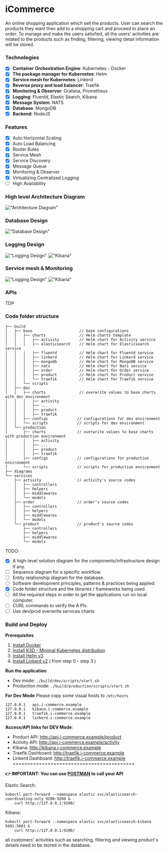 # iCommerce
An online shopping application which sell the products.
User can search the products they want then add to a shopping cart and proceed to place an order.
To manage and make the users satisfied, all the users' activities are related to the products such as finding, filtering, viewing detail information will be stored.

### Technologies
- [x] **Container Orchestration Engine**: Kubernetes - Docker
- [x] **The package manager for Kubernetes**: Helm
- [x] **Service mesh for Kubernetes**: Linkerd
- [x] **Reverse proxy and load balancer**: Traefik
- [x] **Monitoring & Observer**: Grafana, Prometheus
- [x] **Logging**: Fluentd, Elastic Search, Kibana
- [x] **Message System**: NATS
- [x] **Database**: MongoDB
- [x] **Backend**: NodeJS

### Features
- [x] Auto Horizontal Scaling
- [x] Auto Load Balancing
- [x] Router Rules
- [x] Service Mesh
- [x] Service Discovery
- [x] Message Queue
- [x] Monitoring & Observer
- [x] Virtualizing Centralized Logging
- [ ] High Availability

### High level Architecture Diagram

!["Architecture Diagram"](./diagrams/iCommerce-Services.png?inline=true)

### Database Design
!["Database Design"](./diagrams/mongodb-multitier.png)

### Logging Design
!["Logging Design"](./diagrams/fluentd-logs.png)
!["Kibana"](./diagrams/Discover-Elastic.png)

### Service mesh & Monitoring
!["Logging Design"](./diagrams/linkerd.png)
!["Kibana"](./diagrams/linkerd-Deployment-Grafana.png)


### APIs
TDP

### Code folder structure
```
├── build
│   ├── base                     // base configurations
│   │   ├── charts               // Helm charts template
│   │   │   ├── activity         // Helm chart for Activity service
│   │   │   ├── elasticsearch    // Helm chart for Elasticsearch service
│   │   │   ├── fluentd          // Helm chart for Fluentd service
│   │   │   ├── linkerd          // Helm chart for Linkerd service
│   │   │   ├── mongodb          // Helm chart for MongoDB service
│   │   │   ├── nats             // Helm chart for Nats service
│   │   │   ├── order            // Helm chart for Order service
│   │   │   ├── product          // Helm chart for Product service
│   │   │   └── traefik          // Helm chart for Traefik service
│   │   └── scripts
│   ├── dev
│   │   ├── charts               // overwrite values to base charts with dev environment
│   │   │   ├── activity
│   │   │   ├── ...
│   │   │   ├── product
│   │   │   ├── traefik
│   │   ├── configs             // configurations for dev environment
│   │   └── scripts             // scripts for dev environment
│   └── production              
│       ├── charts              // overwrite values to base charts with production environment
│       │   ├── activity
│       │   ├── ...
│       │   ├── product
│       │   ├── traefik
│       ├── configs             // configurations for production environment
│       └── scripts             // scripts for production environment
├── diagrams
└── services
    ├── activity                // activity's source codes
    │   ├── controllers
    │   ├── helpers
    │   ├── middlewares
    │   └── models
    ├── order                   // order's source codes
    │   ├── controllers
    │   ├── helpers
    │   ├── middlewares
    │   └── models
    └── product                 // product's source codes
        ├── controllers
        ├── helpers
        ├── middlewares
        └── models
```

TODO:
- [x] A high-level solution diagram for the components/infrastructure design if any.
- [ ] Sequence diagram for a specific workflow.
- [ ] Entity relationship diagram for the database.
- [ ] Software development principles, patterns & practices being applied
- [x] Code folder structure and the libraries / frameworks being used.
- [ ] All the required steps in order to get the applications run on local computer.
- [ ] CURL commands to verify the A PIs.
- [ ] Use dev/prod overwrite services charts

### Build and Deploy

**Prerequisites**
1. [Install Docker](https://www.docker.com/get-started)
2. [Install K3D - Minimal Kubernetes distribution ](https://k3d.io/#installation)
3. [Install Helm v3](https://helm.sh/docs/intro/install/)
4. [Install Linkerd v2](https://linkerd.io/2/getting-started/) ( from step 0 - step 3 )

**Run the application**
- Dev mode: `./build/dev/scripts/start.sh`
- Production mode: `./build/production/scripts/start.sh`

**For Dev Mode**
Please copy some visual hosts to `/etc/hosts`
```
127.0.0.1   api.i-commerce.example
127.0.0.1   kibana.i-commerce.example
127.0.0.1   traefik.i-commerce.example
127.0.0.1   linkerd.i-commerce.example
```
**Access/API links for DEV Mode**:
- Product API: http://api.i-commerce.example/product
- Activity API: http://api.i-commerce.example/activity
- Kibana: http://kibana.i-commerce.example
- Traefik Dashboard: http://traefik.i-commerce.example
- Linkerd Dashboard: http://traefik.i-commerce.example
==========================================

**👉 IMPORTANT: You can use [POSTMAN](https://www.postman.com/downloads/) to call your API**

Elastic Search:
```
kubectl port-forward --namespace elastic svc/elasticsearch-coordinating-only 9200:9200 &
    curl http://127.0.0.1:9200/
```

Kibana:
```
kubectl port-forward --namespace elastic svc/elasticsearch-kibana 5601:5601 &
    curl http://127.0.0.1:9200/
```

all customers' activities such as searching, filtering and viewing product's details need to be stored in the database.